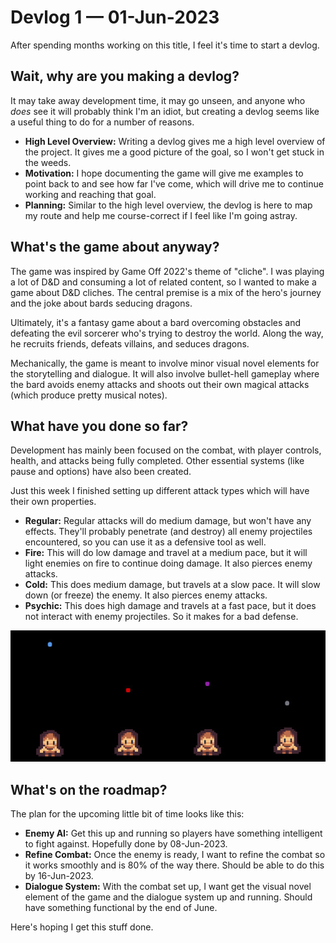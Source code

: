 # Devlog 1 — 01-Jun-2023

After spending months working on this title, I feel it's time to start a devlog.

## Wait, why are you making a devlog?

It may take away development time, it may go unseen, and anyone who _does_ see it will probably think I'm an idiot, but creating a devlog seems like a useful thing to do for a number of reasons.

-   **High Level Overview:** Writing a devlog gives me a high level overview of the project. It gives me a good picture of the goal, so I won't get stuck in the weeds.
-   **Motivation:** I hope documenting the game will give me examples to point back to and see how far I've come, which will drive me to continue working and reaching that goal.
-   **Planning:** Similar to the high level overview, the devlog is here to map my route and help me course-correct if I feel like I'm going astray.

## What's the game about anyway?

The game was inspired by Game Off 2022's theme of "cliche". I was playing a lot of D&D and consuming a lot of related content, so I wanted to make a game about D&D cliches. The central premise is a mix of the hero's journey and the joke about bards seducing dragons.

Ultimately, it's a fantasy game about a bard overcoming obstacles and defeating the evil sorcerer who's trying to destroy the world. Along the way, he recruits friends, defeats villains, and seduces dragons.

Mechanically, the game is meant to involve minor visual novel elements for the storytelling and dialogue. It will also involve bullet-hell gameplay where the bard avoids enemy attacks and shoots out their own magical attacks (which produce pretty musical notes).

## What have you done so far?

Development has mainly been focused on the combat, with player controls, health, and attacks being fully completed. Other essential systems (like pause and options) have also been created.

Just this week I finished setting up different attack types which will have their own properties.

-   **Regular:** Regular attacks will do medium damage, but won't have any effects. They'll probably penetrate (and destroy) all enemy projectiles encountered, so you can use it as a defensive tool as well.
-   **Fire:** This will do low damage and travel at a medium pace, but it will light enemies on fire to continue doing damage. It also pierces enemy attacks.
-   **Cold:** This does medium damage, but travels at a slow pace. It will slow down (or freeze) the enemy. It also pierces enemy attacks.
-   **Psychic:** This does high damage and travels at a fast pace, but it does not interact with enemy projectiles. So it makes for a bad defense.

![Attacks](./1-attacks.jpg)

## What's on the roadmap?

The plan for the upcoming little bit of time looks like this:

-   **Enemy AI:** Get this up and running so players have something intelligent to fight against. Hopefully done by 08-Jun-2023.
-   **Refine Combat:** Once the enemy is ready, I want to refine the combat so it works smoothly and is 80% of the way there. Should be able to do this by 16-Jun-2023.
-   **Dialogue System:** With the combat set up, I want get the visual novel element of the game and the dialogue system up and running. Should have something functional by the end of June.

Here's hoping I get this stuff done.
